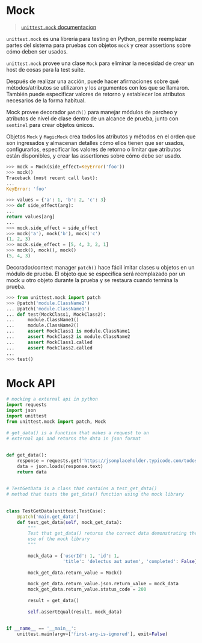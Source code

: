 # Mock

> [`unittest.mock` documentacion](https://docs.python.org/3/library/unittest.mock.html)

`unittest.mock` es una librería para testing en Python, permite reemplazar partes del sistema para pruebas con objetos `mock` y crear assertions sobre cómo deben ser usados.

`unittest.mock` provee una clase `Mock` para eliminar la necesidad de crear un host de cosas para la test suite.

Después de realizar una acción, puede hacer afirmaciones sobre qué métodos/atributos se utilizaron y los argumentos con los que se llamaron. También puede especificar valores de retorno y establecer los atributos necesarios de la forma habitual.

Mock provee decorador `patch()` para manejar módulos de parcheo y atributos de nivel de clase dentro de un alcance de prueba, junto con `sentinel` para crear objetos únicos.

Objetos `Mock` y `MagicMock` crea todos los atributos y métodos en el orden que son ingresados y almacenan detalles cómo ellos tienen que ser usados, configurarlos, especificar los valores de retorno o limitar que atributos están disponibles, y crear las assertiones sobre cómo debe ser usado.


```python
>>> mock = Mock(side_effect=KeyError('foo'))
>>> mock()
Traceback (most recent call last):
...
KeyError: 'foo'
```

```python
>>> values = {'a': 1, 'b': 2, 'c': 3}
>>> def side_effect(arg):
...
return values[arg]
...
>>> mock.side_effect = side_effect
>>> mock('a'), mock('b'), mock('c')
(1, 2, 3)
>>> mock.side_effect = [5, 4, 3, 2, 1]
>>> mock(), mock(), mock()
(5, 4, 3)
```

Decorador/context manager `patch()` hace fácil imitar clases u objetos en un módulo de prueba. El objeto que se especifica será reemplazado por un mock u otro objeto durante la prueba y se restaura cuando termina la prueba.


```python
>>> from unittest.mock import patch
>>> @patch('module.ClassName2')
... @patch('module.ClassName1')
... def test(MockClass1, MockClass2):
...     module.ClassName1()
...     module.ClassName2()
...     assert MockClass1 is module.ClassName1
...     assert MockClass2 is module.ClassName2
...     assert MockClass1.called
...     assert MockClass2.called
...
>>> test()
```


# Mock API

```python
# mocking a external api in python 
import requests 
import json 
import unittest 
from unittest.mock import patch, Mock 
  
# get_data() is a function that makes a request to an  
# external api and returns the data in json format 
  
  
def get_data(): 
    response = requests.get('https://jsonplaceholder.typicode.com/todos/1') 
    data = json.loads(response.text) 
    return data 
  
  
# TestGetData is a class that contains a test_get_data()  
# method that tests the get_data() function using the mock library 
  
  
class TestGetData(unittest.TestCase): 
    @patch('main.get_data') 
    def test_get_data(self, mock_get_data): 
        """ 
        Test that get_data() returns the correct data demonstrating the  
        use of the mock library 
        """
  
        mock_data = {'userId': 1, 'id': 1, 
                     'title': 'delectus aut autem', 'completed': False} 
  
        mock_get_data.return_value = Mock() 
  
        mock_get_data.return_value.json.return_value = mock_data 
        mock_get_data.return_value.status_code = 200
  
        result = get_data() 
  
        self.assertEqual(result, mock_data) 
  
  
if __name__ == '__main__': 
    unittest.main(argv=['first-arg-is-ignored'], exit=False)
```

